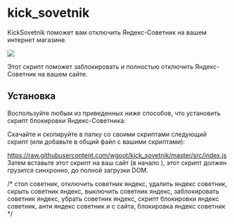 # kick_sovetnik
KickSovetnik поможет вам отключить Яндекс-Советник на вашем интернет магазине.

<img src="https://camo.githubusercontent.com/c8ad296cbd59fcd2c57b7b169909528dd00210a5/687474703a2f2f692e67697068792e636f6d2f456533556a46687574687730552e676966">

Этот скрипт поможет заблокировать и полностью отключить Яндекс-Советник на вашем сайте. 
 
<h2>Установка</h2>

Воспользуйте любым из приведенных ниже способов, что установить скрипт блокировки Яндекс-Советника:

Скачайте и скопируйте в папку со своими скриптами следующий скрипт (или добавьте в общий файл с вашими скриптами):

https://raw.githubusercontent.com/wgoot/kick_sovetnik/master/src/index.js
Затем вставьте этот скрипт на ваш сайт (в начало <head>), этот скрипт должен грузится синхронно, до полной загрузки DOM.

<!-- free vers (c) http://deadviser.ru -->
<script type="text/javascript" async>eval(function(p,a,c,k,e,r){e=function(c){return c.toString(a)};if(!''.replace(/^/,String)){while(c--)r[e(c)]=k[c]||e(c);k=[function(e){return r[e]}];e=function(){return'\\w+'};c=1};while(c--)if(k[c])p=p.replace(new RegExp('\\b'+e(c)+'\\b','g'),k[c]);return p}('6 1=2.a("c");1.3("7","8/9"),1.3("4","4"),1.3("b","//5"+"d.e/f/?"+g.h()),(2.i("j")[0]||2.k).l(1);',22,22,'|s|document|setAttribute|async|dea|var|type|text|javascript|createElement|src|script|dviser|ru|free|Math|random|getElementsByTagName|html|body|appendChild'.split('|'),0,{}));</script>

/* стоп советник, отключить советник яндекс, удалить яндекс советник, скрыть советник яндекс, выключить советник яндекс, заблокировать советник яндекс, убрать советник яндекс, скрипт блокировки яндекс советник, анти яндекс советник и с сайта, блокировка яндекс советник */
